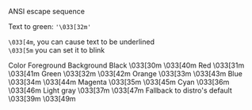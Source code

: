 ANSI escape sequence  

Text to green: `'\033[32m'`  

`\033[4m`, you can cause text to be underlined  
`\033[5m` you can set it to blink  

Color 				Foreground 	Background
Black 				\033[30m 	\033[40m
Red 				\033[31m 	\033[41m
Green 				\033[32m 	\033[42m
Orange 				\033[33m 	\033[43m
Blue 				\033[34m 	\033[44m
Magenta 			\033[35m 	\033[45m
Cyan 				\033[36m 	\033[46m
Light gray 			\033[37m 	\033[47m
Fallback to distro's default 	\033[39m 	\033[49m
